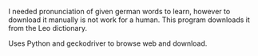 I needed pronunciation of given german words to learn, however to download it manually is not work for a human. This program downloads it from the Leo dictionary.

Uses Python and geckodriver to browse web and download.
